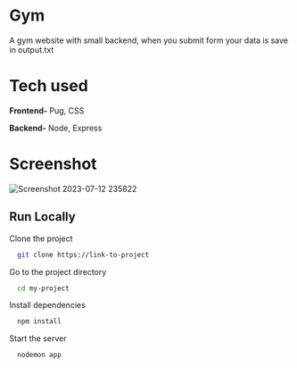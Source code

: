 # Gym
A gym website with small backend, when you submit form your data is save in output.txt


# Tech used 

**Frontend-** Pug, CSS

**Backend-** Node, Express


# Screenshot

![Screenshot 2023-07-12 235822](https://github.com/TheHimanshuDixit/Gym/assets/107857348/bbc7ce41-edde-486a-8e87-568fd0a43637)


## Run Locally

Clone the project

```bash
  git clone https://link-to-project
```

Go to the project directory

```bash
  cd my-project
```

Install dependencies

```bash
  npm install
```

Start the server

```bash
  nodemon app
```

